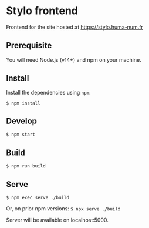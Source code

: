# Stylo frontend

Frontend for the site hosted at https://stylo.huma-num.fr

## Prerequisite

You will need Node.js (v14+) and npm on your machine.

## Install

Install the dependencies using `npm`:

    $ npm install

## Develop

    $ npm start

## Build

    $ npm run build

## Serve

    $ npm exec serve ./build

Or, on prior npm versions: `$ npx serve ./build`

Server will be available on localhost:5000.
